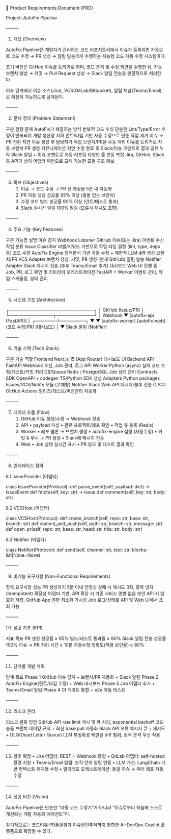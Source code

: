 🧠 Product Requirements Document (PRD)

Project: AutoFix Pipeline

⸻

1. 개요 (Overview)

AutoFix Pipeline은
개발자가 관리하는 코드 리포지토리에서 이슈가 등록되면 자동으로 코드 수정 → PR 생성 → 알림 발송까지 수행하는 지능형 코드 자동 수정 시스템이다.

초기 버전은 GitHub 이슈를 트리거로 하며,
코드 분석 및 수정 제안을 수행한 뒤,
자동 브랜치 생성 → 커밋 → Pull Request 생성 → Slack 알림 전송을 완결적으로 처리한다.

이후 단계에서 이슈 소스(Jira), VCS(GitLab/Bitbucket), 알림 채널(Teams/Email) 로 확장이 가능하도록 설계된다.

⸻

2. 문제 정의 (Problem Statement)

구분 현행 문제 AutoFix가 해결하는 방식
반복적 코드 수리 단순한 Lint/Type/Error 수정이 반복되어 개발 생산성 저하 린트/타입 기반 자동 수정으로 단순 작업 제거
이슈 → PR 전환 지연 이슈 생성 후 담당자가 직접 브랜치/PR을 수동 처리 이슈를 트리거로 자동 브랜치·PR 생성
커뮤니케이션 지연 수정 완료 후 Slack/이슈 코멘트로 결과 공유 누락 Slack 알림 + 이슈 코멘트로 자동 리포팅
다양한 툴 연동 복잡 Jira, GitHub, Slack 등 API가 상이 어댑터 패턴으로 교체 가능한 모듈 구조 확보

⸻

3. 목표 (Objectives)
   1. 이슈 → 코드 수정 → PR 전 과정을 5분 내 자동화
   2. PR 자동 생성 성공률 95% 이상 (충돌 없는 브랜치)
   3. 수정 코드 빌드 성공률 90% 이상 (린트/테스트 통과)
   4. Slack 실시간 알림 100% 발송 (오류시 재시도 포함)

⸻

4. 주요 기능 (Key Features)

구분 기능명 설명
이슈 감지 Webhook Listener GitHub 이슈(또는 Jira) 이벤트 수신
작업 분류 Issue Classifier 라벨/키워드 기반으로 작업 타입 결정 (lint, type, deps 등)
코드 수정 AutoFix Engine 정적분석 기반 자동 수정 + 제한적 LLM diff 생성
브랜치/PR VCS Adapter 브랜치 생성, 커밋, PR 생성 (현재 GitHub)
알림 발송 Notifier Adapter Slack 메시지 전송 (추후 Teams/Email 추가)
대시보드 Web UI 진행 중 Job, PR, 로그 확인 및 리트라이
오케스트레이션 FastAPI + Worker 이벤트 관리, 작업 스케줄링, 상태 관리

⸻

5. 시스템 구조 (Architecture)

┌───────────────────────────┐
│ GitHub (Issue/PR) │
└──────────────┬────────────┘
│ Webhook
▼
[autofix-api (FastAPI)]
│
┌───────┴────────┐
▼ ▼
[autofix-worker] [autofix-web]
(코드 수정/PR) (대시보드)
│
▼
Slack 알림 (Notifier)

⸻

6. 기술 스택 (Tech Stack)

구분 기술 역할
Frontend Next.js 15 (App Router) 대시보드 UI
Backend API FastAPI Webhook 수신, Job 관리, 로그 API
Worker Python (async) 실제 코드 수정/테스트/커밋 처리
DB/Queue Redis / PostgreSQL Job 상태 관리
Contracts SDK OpenAPI + codegen TS/Python SDK 생성
Adapters Python packages Issues/VCS/Notify 모듈 (교체형)
Notifier Slack Web API 메시지/블록 전송
CI/CD GitHub Actions 릴리즈/테스트/버전관리 자동화

⸻

7. 데이터 흐름 (Flow)
   1. GitHub 이슈 생성/수정 → Webhook 전송
   2. API
      • payload 파싱
      • 관련 프로젝트/레포 확인
      • 작업 큐 등록 (Redis)
   3. Worker
      • 레포 클론 → 브랜치 생성
      • autofix-engine 실행 (자동수정)
      • 커밋 & 푸시 → PR 생성
      • Slack에 메시지 전송
   4. Web
      • Job 상태 실시간 표시
      • PR 링크 및 테스트 결과 확인

⸻

8. 인터페이스 정의

8.1 IssueProvider (어댑터)

class IssueProvider(Protocol):
def parse_event(self, payload: dict) -> IssueEvent
def fetch(self, key: str) -> Issue
def comment(self, key: str, body: str)

8.2 VCSHost (어댑터)

class VCSHost(Protocol):
def create_branch(self, repo: str, base: str, branch: str)
def commit_and_push(self, path: str, branch: str, message: str)
def open_pr(self, repo: str, base: str, head: str, title: str, body: str)

8.3 Notifier (어댑터)

class Notifier(Protocol):
def send(self, channel: str, text: str, blocks: list|None=None)

⸻

9. 비기능 요구사항 (Non-Functional Requirements)

항목 요구사항
성능 PR 생성까지 5분 이내
안정성 실패 시 재시도 3회, 중복 방지(Idempotent)
확장성 어댑터 기반, API 확장 시 기존 서비스 영향 없음
보안 API 키 암호화 저장, GitHub App 권한 최소화
가시성 Job 로그/상태를 API 및 Web UI에서 조회 가능

⸻

10. 성공 지표 (KPI)

지표 목표
PR 생성 성공률 ≥ 95%
빌드/테스트 통과율 ≥ 90%
Slack 알림 전송 성공률 100%
이슈 → PR 처리 시간 ≤ 10분
자동수정 정확도(적용 승인율) ≥ 80%

⸻

11. 단계별 개발 계획

단계 목표
Phase 1 GitHub 이슈 감지 + 브랜치/PR 자동화 + Slack 알림
Phase 2 AutoFix Engine(린트/타입 수정) + Web 대시보드
Phase 3 Jira 어댑터 추가 + Teams/Email 알림
Phase 4 CI 게이트 통합 + e2e 자동 테스트

⸻

12. 리스크 관리

리스크 완화 방안
GitHub API rate limit 캐시 및 큐 처리, exponential backoff
코드 충돌 브랜치 네이밍 규칙 + 최신 base pull 자동화
Slack API 오류 메시지 큐 + 재시도 + DLQ(Dead Letter Queue)
LLM 부정확성 제한된 diff 범위, 정적 분석 우선 적용

⸻

13. 향후 확장
    • Jira 어댑터: REST + Webhook 통합
    • GitLab 어댑터: self-hosted 환경 지원
    • Teams/Email 알림: 조직 단위 알림 연동
    • LLM 개선: LangChain 기반 컨텍스트 유지형 수정
    • 멀티레포 오케스트레이션: 동일 이슈 → 여러 레포 자동 수정

⸻

14. 성공 비전 (Vision)

AutoFix Pipeline은 단순한 “자동 코드 수정기”가 아니라
“이슈로부터 학습해 스스로 개선되는 개발 자동화 에이전트”다.

장기적으로는 코드리뷰·PR품질평가·이슈원인추적까지 통합한
AI-DevOps Copilot 플랫폼으로 확장될 수 있다.
